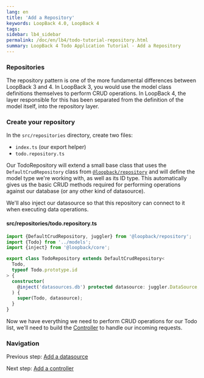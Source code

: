 ```yaml
---
lang: en
title: 'Add a Repository'
keywords: LoopBack 4.0, LoopBack 4
tags:
sidebar: lb4_sidebar
permalink: /doc/en/lb4/todo-tutorial-repository.html
summary: LoopBack 4 Todo Application Tutorial - Add a Repository
---
```


### Repositories

The repository pattern is one of the more fundamental differences between
LoopBack 3 and 4. In LoopBack 3, you would use the model class definitions
themselves to perform CRUD operations. In LoopBack 4, the layer responsible for
this has been separated from the definition of the model itself, into the
repository layer.

### Create your repository

In the `src/repositories` directory, create two files:

- `index.ts` (our export helper)
- `todo.repository.ts`

Our TodoRepository will extend a small base class that uses the
`DefaultCrudRepository` class from
[`@loopback/repository`](https://github.com/strongloop/loopback-next/tree/master/packages/repository)
and will define the model type we're working with, as well as its ID type. This
automatically gives us the basic CRUD methods required for performing operations
against our database (or any other kind of datasource).

We'll also inject our datasource so that this repository can connect to it when
executing data operations.

#### src/repositories/todo.repository.ts

```ts
import {DefaultCrudRepository, juggler} from '@loopback/repository';
import {Todo} from '../models';
import {inject} from '@loopback/core';

export class TodoRepository extends DefaultCrudRepository<
  Todo,
  typeof Todo.prototype.id
> {
  constructor(
    @inject('datasources.db') protected datasource: juggler.DataSource,
  ) {
    super(Todo, datasource);
  }
}
```

Now we have everything we need to perform CRUD operations for our Todo list,
we'll need to build the [Controller](todo-tutorial-controller.md) to handle our incoming
requests.

### Navigation

Previous step: [Add a datasource](todo-tutorial-datasource.md)

Next step: [Add a controller](todo-tutorial-controller.md)
